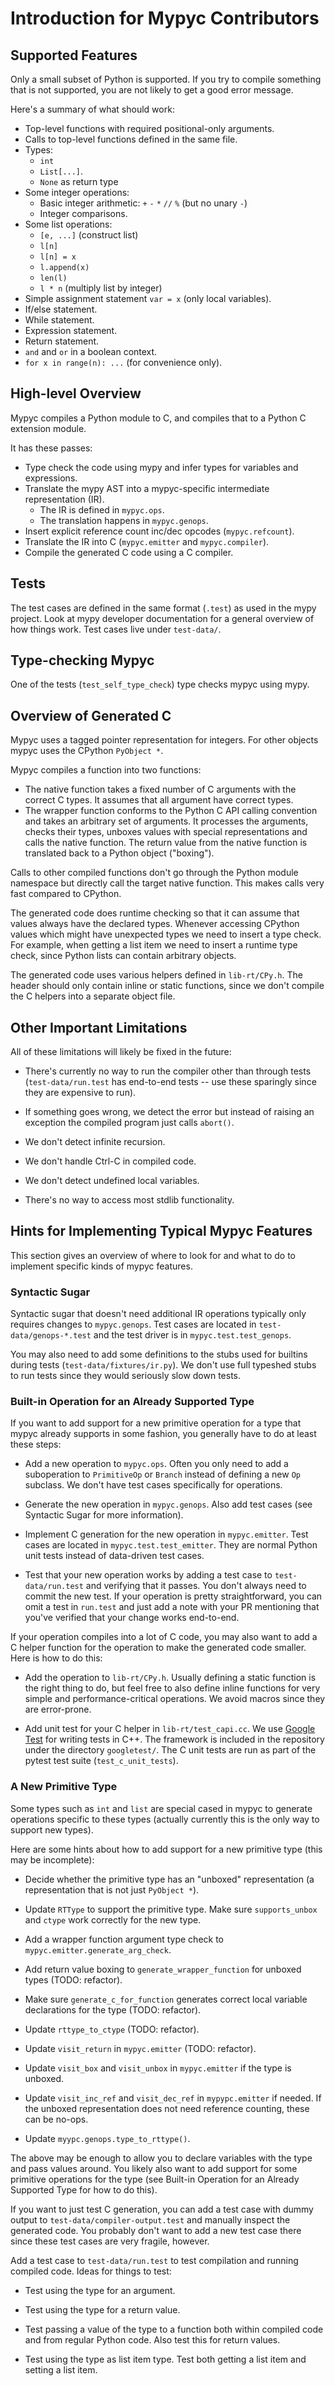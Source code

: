 # Introduction for Mypyc Contributors

## Supported Features

Only a small subset of Python is supported. If you try to compile
something that is not supported, you are not likely to get a good
error message.

Here's a summary of what should work:

* Top-level functions with required positional-only arguments.
* Calls to top-level functions defined in the same file.
* Types:
  * `int`
  * `List[...]`.
  * `None` as return type
* Some integer operations:
  * Basic integer arithmetic: `+` `-` `*` `//` `%` (but no unary `-`)
  * Integer comparisons.
* Some list operations:
  * `[e, ...]` (construct list)
  * `l[n]`
  * `l[n] = x`
  * `l.append(x)`
  * `len(l)`
  * `l * n` (multiply list by integer)
* Simple assignment statement `var = x` (only local variables).
* If/else statement.
* While statement.
* Expression statement.
* Return statement.
* `and` and `or` in a boolean context.
* `for x in range(n): ...` (for convenience only).

## High-level Overview

Mypyc compiles a Python module to C, and compiles that to a Python C
extension module.

It has these passes:

* Type check the code using mypy and infer types for variables and expressions.
* Translate the mypy AST into a mypyc-specific intermediate representation (IR).
  * The IR is defined in `mypyc.ops`.
  * The translation happens in `mypyc.genops`.
* Insert explicit reference count inc/dec opcodes (`mypyc.refcount`).
* Translate the IR into C (`mypyc.emitter` and `mypyc.compiler`).
* Compile the generated C code using a C compiler.

## Tests

The test cases are defined in the same format (`.test`) as used in the
mypy project. Look at mypy developer documentation for a general
overview of how things work.  Test cases live under `test-data/`.

## Type-checking Mypyc

One of the tests (`test_self_type_check`) type checks mypyc using mypy.

## Overview of Generated C

Mypyc uses a tagged pointer representation for integers. For other
objects mypyc uses the CPython `PyObject *`.

Mypyc compiles a function into two functions:

* The native function takes a fixed number of C arguments with the
  correct C types. It assumes that all argument have correct types.
* The wrapper function conforms to the Python C API calling convention
  and takes an arbitrary set of arguments. It processes the arguments,
  checks their types, unboxes values with special representations and
  calls the native function. The return value from the native function
  is translated back to a Python object ("boxing").

Calls to other compiled functions don't go through the Python module
namespace but directly call the target native function. This makes
calls very fast compared to CPython.

The generated code does runtime checking so that it can assume that
values always have the declared types. Whenever accessing CPython
values which might have unexpected types we need to insert a type
check. For example, when getting a list item we need to insert a
runtime type check, since Python lists can contain arbitrary objects.

The generated code uses various helpers defined in `lib-rt/CPy.h`.
The header should only contain inline or static functions, since
we don't compile the C helpers into a separate object file.

## Other Important Limitations

All of these limitations will likely be fixed in the future:

* There's currently no way to run the compiler other than through
  tests (`test-data/run.test` has end-to-end tests -- use these
  sparingly since they are expensive to run).

* If something goes wrong, we detect the error but instead of
  raising an exception the compiled program just calls `abort()`.

* We don't detect infinite recursion.

* We don't handle Ctrl-C in compiled code.

* We don't detect undefined local variables.

* There's no way to access most stdlib functionality.

## Hints for Implementing Typical Mypyc Features

This section gives an overview of where to look for and
what to do to implement specific kinds of mypyc features.

### Syntactic Sugar

Syntactic sugar that doesn't need additional IR operations typically
only requires changes to `mypyc.genops`. Test cases are located in
`test-data/genops-*.test` and the test driver is in
`mypyc.test.test_genops`.

You may also need to add some definitions to the stubs used for
builtins during tests (`test-data/fixtures/ir.py`). We don't use full
typeshed stubs to run tests since they would seriously slow down
tests.

### Built-in Operation for an Already Supported Type

If you want to add support for a new primitive operation for
a type that mypyc already supports in some fashion, you generally
have to do at least these steps:

* Add a new operation to `mypyc.ops`. Often you only need to add a
  suboperation to `PrimitiveOp` or `Branch` instead of defining a new
  `Op` subclass. We don't have test cases specifically for operations.

* Generate the new operation in `mypyc.genops`. Also add test cases
  (see Syntactic Sugar for more information).

* Implement C generation for the new operation in
  `mypyc.emitter`. Test cases are located in
  `mypyc.test.test_emitter`. They are normal Python unit tests instead
  of data-driven test cases.

* Test that your new operation works by adding a test case to
  `test-data/run.test` and verifying that it passes. You don't always
  need to commit the new test. If your operation is pretty
  straightforward, you can omit a test in `run.test` and just add a
  note with your PR mentioning that you've verified that your change
  works end-to-end.

If your operation compiles into a lot of C code, you may also want to
add a C helper function for the operation to make the generated code
smaller. Here is how to do this:

* Add the operation to `lib-rt/CPy.h`. Usually defining a static
  function is the right thing to do, but feel free to also define
  inline functions for very simple and performance-critical
  operations. We avoid macros since they are error-prone.

* Add unit test for your C helper in `lib-rt/test_capi.cc`. We use
  [Google Test](https://github.com/google/googletest) for writing
  tests in C++. The framework is included in the repository under the
  directory `googletest/`. The C unit tests are run as part of the
  pytest test suite (`test_c_unit_tests`).

### A New Primitive Type

Some types such as `int` and `list` are special cased in mypyc to
generate operations specific to these types (actually currently this
is the only way to support new types).

Here are some hints about how to add support for a new primitive type
(this may be incomplete):

* Decide whether the primitive type has an "unboxed" representation
  (a representation that is not just `PyObject *`).

* Update `RTType` to support the primitive type. Make sure
  `supports_unbox` and `ctype` work correctly for the new type.

* Add a wrapper function argument type check to
  `mypyc.emitter.generate_arg_check`.

* Add return value boxing to `generate_wrapper_function` for unboxed
  types (TODO: refactor).

* Make sure `generate_c_for_function` generates correct local variable
  declarations for the type (TODO: refactor).

* Update `rttype_to_ctype` (TODO: refactor).

* Update `visit_return` in `mypyc.emitter` (TODO: refactor).

* Update `visit_box` and `visit_unbox` in `mypyc.emitter` if the type
  is unboxed.

* Update `visit_inc_ref` and `visit_dec_ref` in `mypypc.emitter` if
  needed. If the unboxed representation does not need reference
  counting, these can be no-ops.

* Update `myypc.genops.type_to_rttype()`.

The above may be enough to allow you to declare variables with the
type and pass values around. You likely also want to add support for
some primitive operations for the type (see Built-in Operation for an
Already Supported Type for how to do this).

If you want to just test C generation, you can add a test case with
dummy output to `test-data/compiler-output.test` and manually inspect
the generated code. You probably don't want to add a new test case
there since these test cases are very fragile, however.

Add a test case to `test-data/run.test` to test compilation and
running compiled code. Ideas for things to test:

* Test using the type for an argument.

* Test using the type for a return value.

* Test passing a value of the type to a function both within
  compiled code and from regular Python code. Also test this
  for return values.

* Test using the type as list item type. Test both getting a list item
  and setting a list item.
